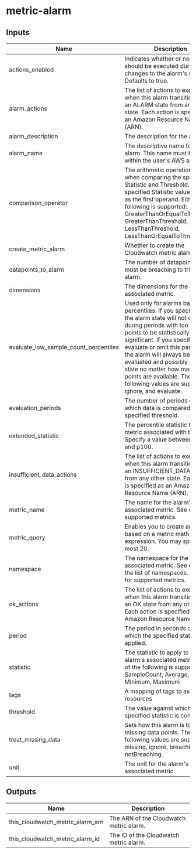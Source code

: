 # metric-alarm

<!-- BEGINNING OF PRE-COMMIT-TERRAFORM DOCS HOOK -->
## Inputs

| Name | Description | Type | Default | Required |
|------|-------------|:----:|:-----:|:-----:|
| actions\_enabled | Indicates whether or not actions should be executed during any changes to the alarm's state. Defaults to true. | bool | `"true"` | no |
| alarm\_actions | The list of actions to execute when this alarm transitions into an ALARM state from any other state. Each action is specified as an Amazon Resource Name (ARN). | list(string) | `"null"` | no |
| alarm\_description | The description for the alarm. | string | `"null"` | no |
| alarm\_name | The descriptive name for the alarm. This name must be unique within the user's AWS account. | string | n/a | yes |
| comparison\_operator | The arithmetic operation to use when comparing the specified Statistic and Threshold. The specified Statistic value is used as the first operand. Either of the following is supported: GreaterThanOrEqualToThreshold, GreaterThanThreshold, LessThanThreshold, LessThanOrEqualToThreshold. | string | n/a | yes |
| create\_metric\_alarm | Whether to create the Cloudwatch metric alarm | bool | `"true"` | no |
| datapoints\_to\_alarm | The number of datapoints that must be breaching to trigger the alarm. | number | `"null"` | no |
| dimensions | The dimensions for the alarm's associated metric. | any | `"null"` | no |
| evaluate\_low\_sample\_count\_percentiles | Used only for alarms based on percentiles. If you specify ignore, the alarm state will not change during periods with too few data points to be statistically significant. If you specify evaluate or omit this parameter, the alarm will always be evaluated and possibly change state no matter how many data points are available. The following values are supported: ignore, and evaluate. | string | `"null"` | no |
| evaluation\_periods | The number of periods over which data is compared to the specified threshold. | number | n/a | yes |
| extended\_statistic | The percentile statistic for the metric associated with the alarm. Specify a value between p0.0 and p100. | string | `"null"` | no |
| insufficient\_data\_actions | The list of actions to execute when this alarm transitions into an INSUFFICIENT_DATA state from any other state. Each action is specified as an Amazon Resource Name (ARN). | list(string) | `"null"` | no |
| metric\_name | The name for the alarm's associated metric. See docs for supported metrics. | string | `"null"` | no |
| metric\_query | Enables you to create an alarm based on a metric math expression. You may specify at most 20. | any | `[]` | no |
| namespace | The namespace for the alarm's associated metric. See docs for the list of namespaces. See docs for supported metrics. | string | `"null"` | no |
| ok\_actions | The list of actions to execute when this alarm transitions into an OK state from any other state. Each action is specified as an Amazon Resource Name (ARN). | list(string) | `"null"` | no |
| period | The period in seconds over which the specified statistic is applied. | string | `"null"` | no |
| statistic | The statistic to apply to the alarm's associated metric. Either of the following is supported: SampleCount, Average, Sum, Minimum, Maximum | string | `"null"` | no |
| tags | A mapping of tags to assign to all resources | map(string) | `{}` | no |
| threshold | The value against which the specified statistic is compared. | number | n/a | yes |
| treat\_missing\_data | Sets how this alarm is to handle missing data points. The following values are supported: missing, ignore, breaching and notBreaching. | string | `"missing"` | no |
| unit | The unit for the alarm's associated metric. | string | `"null"` | no |

## Outputs

| Name | Description |
|------|-------------|
| this\_cloudwatch\_metric\_alarm\_arn | The ARN of the Cloudwatch metric alarm. |
| this\_cloudwatch\_metric\_alarm\_id | The ID of the Cloudwatch metric alarm. |

<!-- END OF PRE-COMMIT-TERRAFORM DOCS HOOK -->
